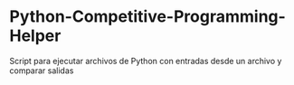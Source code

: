 # Python-Competitive-Programming-Helper
Script para ejecutar archivos de Python con entradas desde un archivo y comparar salidas
